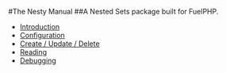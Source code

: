 #The Nesty Manual
##A Nested Sets package built for FuelPHP.

* [Introduction](/manual/nesty/introduction/toc)
* [Configuration](/manual/nesty/configuration/toc)
* [Create / Update / Delete](/manual/nesty/cud/toc)
* [Reading](/manual/nesty/reading/toc)
* [Debugging](/manual/nesty/debugging/toc)
